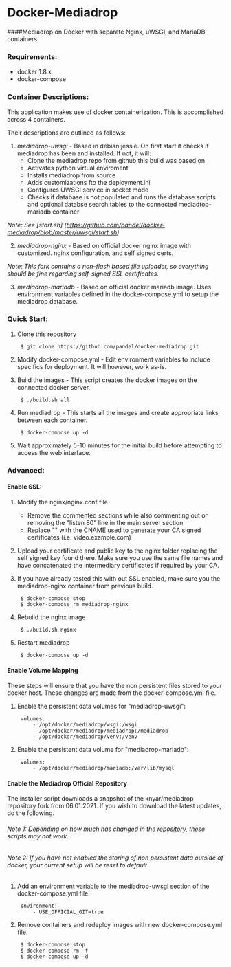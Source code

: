 # Docker-Mediadrop
####Mediadrop on Docker with separate Nginx, uWSGI, and MariaDB containers

### Requirements:

- docker 1.8.x
- docker-compose

### Container Descriptions:
This application makes use of docker containerization. This is accomplished across 4 containers.

Their descriptions are outlined as follows:

1. *mediadrop-uwsgi* - Based in debian:jessie. On first start it checks if mediadrop has been and installed. If not, it will:
    * Clone the mediadrop repo from github this build was based on
    * Activates python virtual enviroment
    * Installs mediadrop from source
    * Adds customizations fto the deployment.ini
    * Configures UWSGI service in socket mode
    * Checks if database is not populated and runs the database scripts and optional databse search tables to the connected mediadtop-mariadb container


*Note: See [start.sh] (https://github.com/pandel/docker-mediadrop/blob/master/uwsgi/start.sh)*


2. *mediadrop-nginx* - Based on official docker nginx image with customized.
nginx configuration, and self signed certs.


*Note: This fork contains a non-flash based file uploader, so everything should be fine regarding self-signed SSL certificates.*


3. *mediadrop-mariadb* - Based on official docker mariadb image. Uses environment variables defined in the docker-compose.yml to setup the mediadrop database.

### Quick Start:

1. Clone this repository

        $ git clone https://github.com/pandel/docker-mediadrop.git

2. Modify docker-compose.yml - Edit environment variables to include specifics for
deployment. It will however, work as-is.

3. Build the images - This script creates the docker images on the connected docker server.

        $ ./build.sh all

4. Run mediadrop - This starts all the images and create appropriate links between each container.

        $ docker-compose up -d

5. Wait approximately 5-10 minutes for the initial build before attempting to access the web interface.

### Advanced:

#### Enable SSL:

1. Modify the nginx/nginx.conf file
    - Remove the commented sections while also commenting out or removing the "listen 80" line in the main server section
    - Replace "<fqdn>" with the CNAME used to generate your CA signed certificates (i.e. video.example.com)

2. Upload your certificate and public key to the nginx folder replacing the self signed key found there. Make sure you use the same file names and have concatenated the intermediary certificates if required by your CA.

3. If you have already tested this with out SSL enabled, make sure you the mediadrop-nginx container from previous build.

        $ docker-compose stop
        $ docker-compose rm mediadrop-nginx

4. Rebuild the nginx image

        $ ./build.sh nginx

5. Restart mediadrop

        $ docker-compose up -d

#### Enable Volume Mapping

These steps will ensure that you have the non persistent files stored to your docker host. These changes are made from the docker-compose.yml file.

1. Enable the persistent data volumes for "mediadrop-uwsgi":

        volumes:
            - /opt/docker/mediadrop/wsgi:/wsgi
            - /opt/docker/mediadrop/mediadrop:/mediadrop
            - /opt/docker/mediadrop/venv:/venv

2. Enable the persistent data volume for "mediadrop-mariadb":

        volumes:
            - /opt/docker/mediadrop/mariadb:/var/lib/mysql

#### Enable the Mediadrop Official Repository
The installer script downloads a snapshot of the knyar/mediadrop repository fork from 06.01.2021. If you wish to download the latest updates, do the following.

###### Note 1: Depending on how much has changed in the repository, these scripts may not work.

###### Note 2: If you have not enabled the storing of non persistent data outside of docker, your current setup will be reset to default.

1. Add an environment variable to the mediadrop-uwsgi section of the docker-compose.yml file.

        environment:
            - USE_OFFICIAL_GIT=true

2. Remove containers and redeploy images with new docker-compose.yml file.

        $ docker-compose stop
        $ docker-compose rm -f
        $ docker-compose up -d
